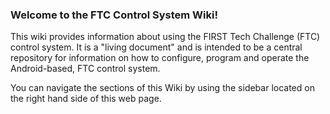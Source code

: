 ### Welcome to the FTC Control System Wiki!

This wiki provides information about using the FIRST Tech Challenge (FTC) control system. It is a "living document" and is intended to be a central repository for information on how to configure, program and operate the Android-based, FTC control system.

You can navigate the sections of this Wiki by using the sidebar located on the right hand side of this web page.




